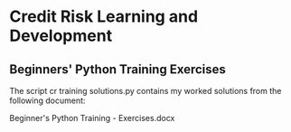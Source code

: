 # Credit Risk Learning and Development
## Beginners' Python Training Exercises

The script cr training solutions.py contains my worked solutions from the following document:

Beginner's Python Training - Exercises.docx 
